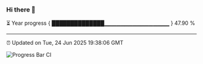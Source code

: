 ### Hi there 👋

⏳ Year progress { ██████████████▁▁▁▁▁▁▁▁▁▁▁▁▁▁▁▁ } 47.90 %

---

⏰ Updated on Tue, 24 Jun 2025 19:38:06 GMT

![Progress Bar CI](https://github.com/IshwaranRudhara/GIT-ACTION/workflows/Progress%20Bar%20CI/badge.svg)
